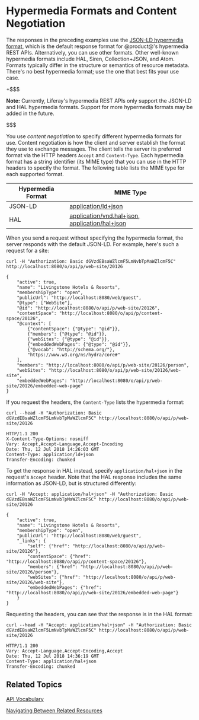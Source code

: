 # Hypermedia Formats and Content Negotiation [](id=hypermedia-formats-and-content-negotiation)

The responses in the preceding examples use the 
[JSON-LD hypermedia format](https://json-ld.org/), 
which is the default response format for @product@'s hypermedia REST APIs. 
Alternatively, you can use other formats. Other well-known hypermedia formats 
include HAL, Siren, Collection+JSON, and Atom. Formats typically differ in the 
structure or semantics of resource metadata. There's no best hypermedia 
format; use the one that best fits your use case. 

+$$$

**Note:** Currently, Liferay's hypermedia REST APIs only support the JSON-LD and 
HAL hypermedia formats. Support for more hypermedia formats may be added in the
future. 

$$$

You use *content negotiation* to specify different hypermedia formats for use.
Content negotiation is how the client and server establish the format they use
to exchange messages. The client tells the server its preferred format via the
HTTP headers `Accept` and `Content-Type`. Each hypermedia format has a string
identifier (its MIME type) that you can use in the HTTP headers to specify the
format. The following table lists the MIME type for each supported format. 

| Hypermedia Format | &nbsp;MIME Type | 
| --------- | ----------------------- | 
| JSON-LD | [application/ld+json](https://www.iana.org/assignments/media-types/application/ld+json) |
| HAL | [application/vnd.hal+json, application/hal+json](https://www.iana.org/assignments/media-types/application/vnd.hal+json) |

When you send a request without specifying the hypermedia format, the server 
responds with the default JSON-LD. For example, here's such a request for a 
site: 

    curl -H "Authorization: Basic dGVzdEBsaWZlcmF5LmNvbTpMaWZlcmF5C" http://localhost:8080/o/api/p/web-site/20126

    {
        "active": true,
        "name": "Livingstone Hotels & Resorts",
        "membershipType": "open",
        "publicUrl": "http://localhost:8080/web/guest",
        "@type": ["WebSite"],
        "@id": "http://localhost:8080/o/api/p/web-site/20126",
        "contentSpace": "http://localhost:8080/o/api/p/content-space/20126",
        "@context": [
            {"contentSpace": {"@type": "@id"}},
            {"members": {"@type": "@id"}},
            {"webSites": {"@type": "@id"}},
            {"embeddedWebPages": {"@type": "@id"}},
            {"@vocab": "http://schema.org/"},
            "https://www.w3.org/ns/hydra/core#"
        ],
        "members": "http://localhost:8080/o/api/p/web-site/20126/person",
        "webSites": "http://localhost:8080/o/api/p/web-site/20126/web-site",
        "embeddedWebPages": "http://localhost:8080/o/api/p/web-site/20126/embedded-web-page"
    }

If you request the headers, the `Content-Type` lists the hypermedia format: 

    curl --head -H "Authorization: Basic dGVzdEBsaWZlcmF5LmNvbTpMaWZlcmF5C" http://localhost:8080/o/api/p/web-site/20126

    HTTP/1.1 200 
    X-Content-Type-Options: nosniff
    Vary: Accept,Accept-Language,Accept-Encoding
    Date: Thu, 12 Jul 2018 14:26:03 GMT
    Content-Type: application/ld+json
    Transfer-Encoding: chunked

To get the response in HAL instead, specify `application/hal+json` in the 
request's `Accept` header. Note that the HAL response includes the same 
information as JSON-LD, but is structured differently: 

    curl -H "Accept: application/hal+json" -H "Authorization: Basic dGVzdEBsaWZlcmF5LmNvbTpMaWZlcmF5C" http://localhost:8080/o/api/p/web-site/20126

    {
        "active": true,
        "name": "Livingstone Hotels & Resorts",
        "membershipType": "open",
        "publicUrl": "http://localhost:8080/web/guest",
        "_links": {
            "self": {"href": "http://localhost:8080/o/api/p/web-site/20126"},
            "contentSpace": {"href": "http://localhost:8080/o/api/p/content-space/20126"},
            "members": {"href": "http://localhost:8080/o/api/p/web-site/20126/person"},
            "webSites": {"href": "http://localhost:8080/o/api/p/web-site/20126/web-site"},
            "embeddedWebPages": {"href": "http://localhost:8080/o/api/p/web-site/20126/embedded-web-page"}
        }
    }

Requesting the headers, you can see that the response is in the HAL format: 

    curl --head -H "Accept: application/hal+json" -H "Authorization: Basic dGVzdEBsaWZlcmF5LmNvbTpMaWZlcmF5C" http://localhost:8080/o/api/p/web-site/20126

    HTTP/1.1 200 
    Vary: Accept-Language,Accept-Encoding,Accept
    Date: Thu, 12 Jul 2018 14:36:19 GMT
    Content-Type: application/hal+json
    Transfer-Encoding: chunked

## Related Topics [](id=related-topics)

[API Vocabulary](/develop/tutorials/-/knowledge_base/7-1/api-vocabulary)

[Navigating Between Related Resources](/develop/tutorials/-/knowledge_base/7-1/navigating-between-related-resources)
